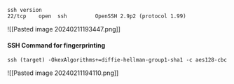 ```
ssh version
22/tcp    open  ssh         OpenSSH 2.9p2 (protocol 1.99)
```
![[Pasted image 20240211193447.png]]

#### SSH Command for fingerprinting
```
ssh (target) -OkexAlgorithms+=diffie-hellman-group1-sha1 -c aes128-cbc
```

![[Pasted image 20240211194110.png]]